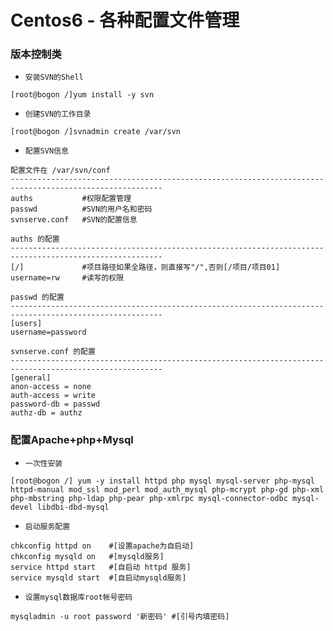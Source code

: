 # Centos6 - 各种配置文件管理

### 版本控制类

* `安装SVN的Shell`
```Shell
[root@bogon /]yum install -y svn
```

* `创建SVN的工作目录`
```Shell
[root@bogon /]svnadmin create /var/svn
```

* `配置SVN信息`
```Shell
配置文件在 /var/svn/conf
--------------------------------------------------------------------------------------------------------
auths           #权限配置管理
passwd          #SVN的用户名和密码
svnserve.conf   #SVN的配置信息

auths 的配置
--------------------------------------------------------------------------------------------------------
[/]             #项目路径如果全路径，则直接写"/",否则[/项目/项目01]
username=rw     #读写的权限

passwd 的配置
--------------------------------------------------------------------------------------------------------
[users]
username=password

svnserve.conf 的配置
--------------------------------------------------------------------------------------------------------
[general]
anon-access = none
auth-access = write
password-db = passwd
authz-db = authz
```

### 配置Apache+php+Mysql
* `一次性安装`

```Shell
[root@bogon /] yum -y install httpd php mysql mysql-server php-mysql httpd-manual mod_ssl mod_perl mod_auth_mysql php-mcrypt php-gd php-xml php-mbstring php-ldap php-pear php-xmlrpc mysql-connector-odbc mysql-devel libdbi-dbd-mysql
```

* `启动服务配置`
```Shell
chkconfig httpd on    #[设置apache为自启动]
chkconfig mysqld on   #[mysqld服务]
service httpd start   #[自启动 httpd 服务]
service mysqld start  #[自启动mysqld服务]
```

* `设置mysql数据库root帐号密码`
```Shell
mysqladmin -u root password '新密码' #[引号内填密码]
```

